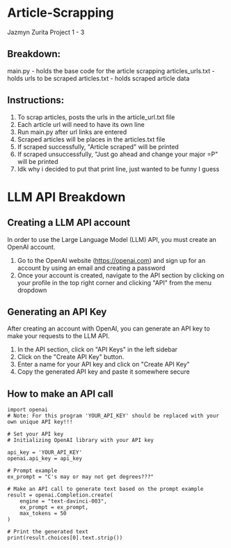 # Article-Scrapping
Jazmyn Zurita
Project 1 - 3 

## Breakdown:
main.py - holds the base code for the article scrapping
articles_urls.txt - holds urls to be scraped
articles.txt - holds scraped article data

## Instructions:
1. To scrap articles, posts the urls in the article_url.txt file
2. Each article url will need to have its own line
3. Run main.py after url links are entered
4. Scraped articles will be places in the articles.txt file
5. If scraped successfully, "Article scraped" will be printed
6. If scraped unsuccessfully, "Just go ahead and change your major =P" will be printed
7. Idk why i decided to put that print line, just wanted to be funny I guess

# LLM API Breakdown
## Creating a LLM API account
In order to use the Large Language Model (LLM) API, you must create an OpenAI account.

 1. Go to the OpenAI website (https://openai.com) and sign up for an account by using an email and creating a password
 2. Once your account is created, navigate to the API section by clicking on your profile in the top right corner and clicking "API" from the menu dropdown

## Generating an API Key
After creating an account with OpenAI, you can generate an API key to make your requests to the LLM API.

1. In the API section, click on "API Keys" in the left sidebar
2. Click on the "Create API Key" button.
3. Enter a name for your API key and click on "Create API Key"
4. Copy the generated API key and paste it somewhere secure

## How to make an API call
```
import openai
# Note: For this program 'YOUR_API_KEY' should be replaced with your own unique API key!!!

# Set your API key
# Initializing OpenAI library with your API key

api_key = 'YOUR_API_KEY'
openai.api_key = api_key

# Prompt example
ex_prompt = "C's may or may not get degrees???"

# Make an API call to generate text based on the prompt example
result = openai.Completion.create(
    engine = "text-davinci-003",
    ex_prompt = ex_prompt,
    max_tokens = 50
)

# Print the generated text
print(result.choices[0].text.strip())
```






  
